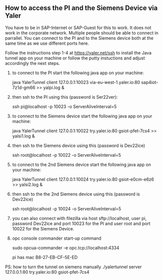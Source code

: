 ## How to access the PI and the Siemens Device via Yaler

You have to be in SAP-Internet or SAP-Guest for this to work. It does not work in the corporate network. Multiple people should be able to connect in parrallel. You can connect to the PI and to the Siemens device both at the same time as we use different ports here.

Follow the instructions step 1-4 at https://yaler.net/ssh to install the Java tunnel app on your machine or follow the putty instuctions and adjust accordingly the next steps.

1. to connect to the PI start the following java app on your machine:

    java YalerTunnel client 127.0.0.1:10023 via-eu-west-1.yaler.io:80 sap4iot-7z1d-gm66 >> yalpi.log &

2. then ssh to the PI using this (password is Ser22ver):

    ssh pi@localhost -p 10023 -o ServerAliveInterval=5

3. to connect to the Siemens device start the following java app on your machine:

    java YalerTunnel client 127.0.0.1:10022 try.yaler.io:80 gsiot-pfet-7cs4 >> yalsi1.log &

4. then ssh to the Siemens device using this (password is Dev22ice)

    ssh root@localhost -p 10022 -o ServerAliveInterval=5


5.  to connect to the 2nd Siemens device start the following java app on your machine:

    java YalerTunnel client 127.0.0.1:10024 try.yaler.io:80 gsiot-e0cm-e6z6 >> yalsi2.log &

6. then ssh to the the 2nd Siemens device using this (password is Dev22ice)

    ssh root@localhost -p 10024 -o ServerAliveInterval=5


7. you can also connect with filezilla via host sftp://localhost, user pi, password Dev22ice and port 10023 for the PI and user root and port 10022 for the Siemens Device.

8. opc console commander start-up command

    sudo opcua-commander -e opc.tcp://localhost:4334

    pi has mac B8-27-EB-CF-5E-ED

    


 PS: how to turn the tunnel on siemens manually   ./yalertunnel server 127.0.0.1:80 try.yaler.io:80 gsiot-pfet-7cs4